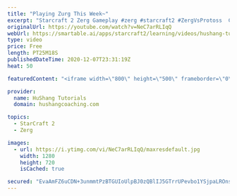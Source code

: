 ```yaml
---
title: "Playing Zurg This Week~"
excerpt: "Starcraft 2 Zerg Gameplay #zerg #starcraft2 #ZergVsProtoss  Coaching -------------------------------------------------------------------------- Website: https://www.hushangcoaching.com  Interested in Starcraft lessons? Check out my website! I would love to help you improve and reach your goals. I've"
originalUrl: https://youtube.com/watch?v=NeC7arRLIqQ
webUrl: https://smartable.ai/apps/starcraft2/learning/videos/hushang-tutorials-playing-zurg-this-week/
type: video
price: Free
length: PT25M18S
publishedDateTime: 2020-12-07T23:31:19Z
heat: 50

featuredContent: "<iframe width=\"800\" height=\"500\" frameborder=\"0\" src=\"https://www.youtube.com/embed/NeC7arRLIqQ\" allow=\"accelerometer; autoplay; encrypted-media; gyroscope; picture-in-picture\" allowfullscreen></iframe>"

provider:
  name: HuShang Tutorials
  domain: hushangcoaching.com

topics:
  - StarCraft 2
  - Zerg

images:
  - url: https://i.ytimg.com/vi/NeC7arRLIqQ/maxresdefault.jpg
    width: 1280
    height: 720
    isCached: true

secured: "EvaAmFZ6uCDN+3unmmtPzBTGUIoUlpBJ0zQBlIJ5GTrrUPevbo1YSjpaLROnsVg8dHPANemIAbJ60wBS/c8WfSnq7nf+OmMEJrYLXMHd/gtiE0Rg4qtJ2dnKRR+/7MIxPSMl+0Pz1kvBxvsGyHbgbfKvKAUu+K1266kZ7TZrQWRj3LKK7F55QBwRrhfKN7OU7nu8TIP98h1PrlPg/N9KNcOLgUDl/gqZImbeYh3ojweNyUd4q/C23vzPXfIxeLuraYzinlVUIVwyXjj9+j4gdx91C6XGjZskIj+BXru73Ua+cbNsWYluK1Y0Sthm7pKQwbuJmhk/y9LIlM4XmPr3tmb5/LNCou8B0eIbsfDqlizwOpFXuLwFemXw0TZWXkeIl5cl7kEaREU7Rk9EvdorlTBXLmkXDK6H0Fxh2S5V2I4=;G0tRmN0Fa0YBCZJTK/o+QA=="
---
```


